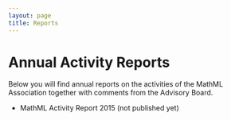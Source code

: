 ```yaml
---
layout: page
title: Reports
---
```


# Annual Activity Reports

Below you will find annual reports on the activities of the MathML Association
together with comments from the Advisory Board.

* MathML Activity Report 2015 (not published yet)
